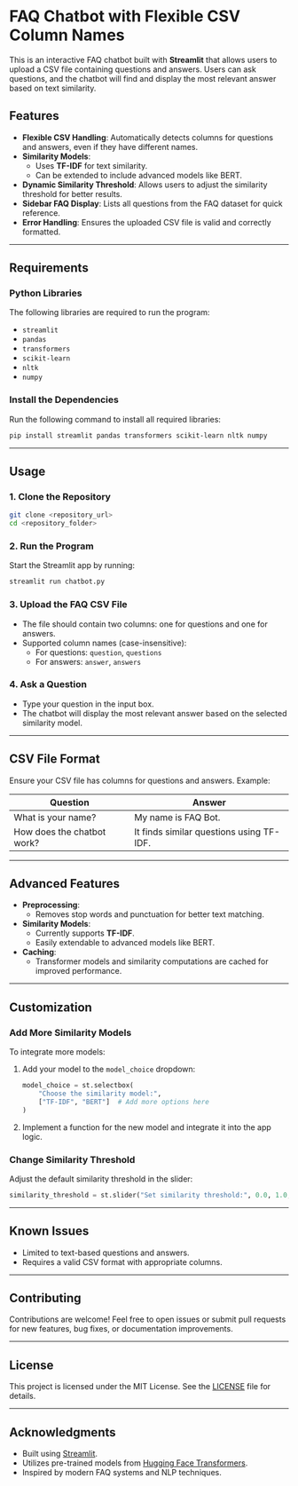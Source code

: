 # FAQ Chatbot with Flexible CSV Column Names

This is an interactive FAQ chatbot built with **Streamlit** that allows users to upload a CSV file containing questions and answers. Users can ask questions, and the chatbot will find and display the most relevant answer based on text similarity. 

## Features
- **Flexible CSV Handling**: Automatically detects columns for questions and answers, even if they have different names.
- **Similarity Models**: 
  - Uses **TF-IDF** for text similarity.
  - Can be extended to include advanced models like BERT.
- **Dynamic Similarity Threshold**: Allows users to adjust the similarity threshold for better results.
- **Sidebar FAQ Display**: Lists all questions from the FAQ dataset for quick reference.
- **Error Handling**: Ensures the uploaded CSV file is valid and correctly formatted.

---

## Requirements

### Python Libraries
The following libraries are required to run the program:
- `streamlit`
- `pandas`
- `transformers`
- `scikit-learn`
- `nltk`
- `numpy`

### Install the Dependencies
Run the following command to install all required libraries:
```bash
pip install streamlit pandas transformers scikit-learn nltk numpy
```

---

## Usage

### 1. Clone the Repository
```bash
git clone <repository_url>
cd <repository_folder>
```

### 2. Run the Program
Start the Streamlit app by running:
```bash
streamlit run chatbot.py
```

### 3. Upload the FAQ CSV File
- The file should contain two columns: one for questions and one for answers.
- Supported column names (case-insensitive):
  - For questions: `question`, `questions`
  - For answers: `answer`, `answers`

### 4. Ask a Question
- Type your question in the input box.
- The chatbot will display the most relevant answer based on the selected similarity model.

---

## CSV File Format

Ensure your CSV file has columns for questions and answers. Example:

| Question                   | Answer                                  |
|----------------------------|-----------------------------------------|
| What is your name?         | My name is FAQ Bot.                    |
| How does the chatbot work? | It finds similar questions using TF-IDF.|

---

## Advanced Features
- **Preprocessing**:
  - Removes stop words and punctuation for better text matching.
- **Similarity Models**:
  - Currently supports **TF-IDF**.
  - Easily extendable to advanced models like BERT.
- **Caching**:
  - Transformer models and similarity computations are cached for improved performance.

---

## Customization

### Add More Similarity Models
To integrate more models:
1. Add your model to the `model_choice` dropdown:
   ```python
   model_choice = st.selectbox(
       "Choose the similarity model:",
       ["TF-IDF", "BERT"]  # Add more options here
   )
   ```
2. Implement a function for the new model and integrate it into the app logic.

### Change Similarity Threshold
Adjust the default similarity threshold in the slider:
```python
similarity_threshold = st.slider("Set similarity threshold:", 0.0, 1.0, 0.2)
```

---

## Known Issues
- Limited to text-based questions and answers.
- Requires a valid CSV format with appropriate columns.

---

## Contributing
Contributions are welcome! Feel free to open issues or submit pull requests for new features, bug fixes, or documentation improvements.

---

## License
This project is licensed under the MIT License. See the [LICENSE](LICENSE) file for details.

---

## Acknowledgments
- Built using [Streamlit](https://streamlit.io/).
- Utilizes pre-trained models from [Hugging Face Transformers](https://huggingface.co/transformers/).
- Inspired by modern FAQ systems and NLP techniques.
